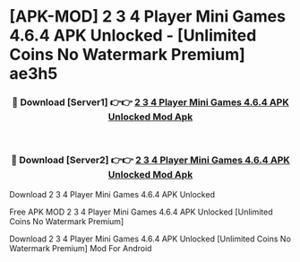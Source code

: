 # [APK-MOD] 2 3 4 Player Mini Games 4.6.4 APK Unlocked - [Unlimited Coins No Watermark Premium] ae3h5



<div align="center">
<h3>🔴 Download [Server1] 👉👉 <a href="https://momento.my/?title=2_3_4_Player_Mini_Games_4.6.4_APK_Unlocked">2 3 4 Player Mini Games 4.6.4 APK Unlocked Mod Apk</a></h3><br>

<h3>🔴 Download [Server2] 👉👉 <a href="https://momento.my/?title=2_3_4_Player_Mini_Games_4.6.4_APK_Unlocked">2 3 4 Player Mini Games 4.6.4 APK Unlocked Mod Apk</a></h3>
</div>



Download 2 3 4 Player Mini Games 4.6.4 APK Unlocked 

Free APK MOD 2 3 4 Player Mini Games 4.6.4 APK Unlocked [Unlimited Coins No Watermark Premium]

Download 2 3 4 Player Mini Games 4.6.4 APK Unlocked [Unlimited Coins No Watermark Premium] Mod For Android
